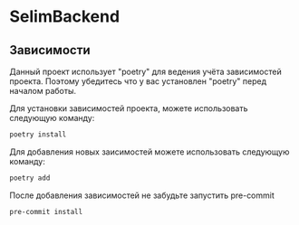 # SelimBackend
## Зависимости

Данный проект использует "poetry" для ведения учёта зависимостей проекта. Поэтому убедитесь что у вас установлен "poetry" перед началом работы.

Для установки зависимостей проекта, можете использовать следующую команду:

```bash
poetry install
```

Для добавления новых заисимостей можете использовать следующую команду:

```bash
poetry add
```

После добавления зависимостей не забудьте запустить pre-commit

```bash
pre-commit install
```
